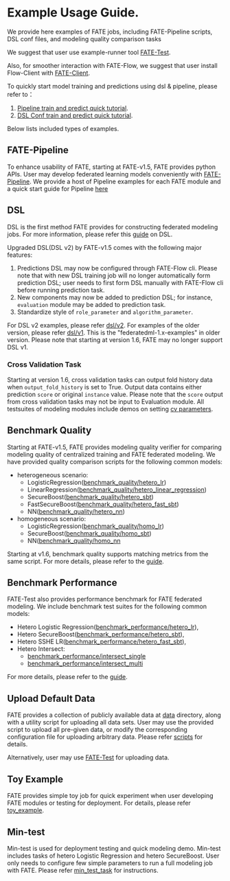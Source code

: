 # Example Usage Guide.

We provide here examples of FATE jobs, including FATE-Pipeline scripts,
DSL conf files, and modeling quality comparison tasks

We suggest that user use example-runner tool
[FATE-Test](../doc/api/fate_test.md).

Also, for smoother interaction with FATE-Flow, we suggest that user
install Flow-Client with
[FATE-Client](../doc/api/fate_client/pipeline.md).

To quickly start model training and predictions using dsl & pipeline,
please refer to：

1.  [Pipeline train and predict quick tutorial](../doc/tutorial/pipeline/pipeline_tutorial_hetero_sbt.ipynb).
2.  [DSL Conf train and predict quick tutorial](../doc/tutorial/dsl_conf/dsl_conf_tutorial.md).

Below lists included types of examples.

## FATE-Pipeline

To enhance usability of FATE, starting at FATE-v1.5, FATE provides
python APIs. User may develop federated learning models conveniently
with [FATE-Pipeline](../doc/api/fate_client/pipeline.md). We provide a host of Pipeline
examples for each FATE module and a quick start guide for Pipeline
[here](./pipeline)

## DSL

DSL is the first method FATE provides for constructing federated
modeling jobs. For more information, please refer this
[guide](../doc/tutorial/dsl_conf_v2_setting_guide.md) on DSL.

Upgraded DSL(DSL v2) by FATE-v1.5 comes with the following major
features:

1.  Predictions DSL may now be configured through FATE-Flow cli. Please
    note that with new DSL training job will no longer automatically
    form prediction DSL; user needs to first form DSL manually with
    FATE-Flow cli before running prediction task.
2.  New components may now be added to prediction DSL; for instance,
    `evaluation` module may be added to prediction task.
3.  Standardize style of `role_parameter` and `algorithm_parameter`.

For DSL v2 examples, please refer [dsl/v2](./dsl/v2). For examples of
the older version, please refer [dsl/v1](./dsl/v1). This is the
"federatedml-1.x-examples" in older version. Please note that starting
at version 1.6, FATE may no longer support DSL v1.

### Cross Validation Task

Starting at version 1.6, cross validation tasks can output fold history
data when `output_fold_history` is set to True. Output data contains
either prediction `score` or original `instance` value. Please note that
the `score` output from cross validation tasks may not be input to
Evaluation module. All testsuites of modeling modules include demos on
setting [cv
parameters](../python/federatedml/param/cross_validation_param.py).

## Benchmark Quality

Starting at FATE-v1.5, FATE provides modeling quality verifier for
comparing modeling quality of centralized training and FATE federated
modeling. We have provided quality comparison scripts for
the following common models:

- heterogeneous scenario:
    - LogisticRegression([benchmark\_quality/hetero\_lr](./benchmark_quality/hetero_lr))
    - LinearRegression([benchmark\_quality/hetero\_linear_regression](./benchmark_quality/hetero_linear_regression))
    - SecureBoost([benchmark\_quality/hetero\_sbt](./benchmark_quality/hetero_sbt))
    - FastSecureBoost([benchmark\_quality/hetero\_fast\_sbt](./benchmark_quality/hetero_fast_sbt))
    - NN([benchmark\_quality/hetero\_nn](./benchmark_quality/hetero_nn))
- homogeneous scenario:
    - LogisticRegression([benchmark\_quality/homo\_lr](./benchmark_quality/homo_lr))
    - SecureBoost([benchmark\_quality/homo\_sbt](./benchmark_quality/homo_sbt))
    - NN([benchmark\_quality/homo\_nn](./benchmark_quality/homo_nn)

Starting at v1.6, benchmark quality supports matching metrics from the
same script. For more details, please refer to the
[guide](../doc/api/fate_test.md#benchmark-quality).


## Benchmark Performance

FATE-Test also provides performance benchmark for FATE federated
modeling. We include benchmark test suites for the following common models:

  - Hetero Logistic Regression([benchmark\_performance/hetero\_lr](./benchmark_performance/hetero_lr)),
  - Hetero SecureBoost([benchmark\_performance/hetero\_sbt](./benchmark_performance/hetero_sbt)),
  - Hetero SSHE LR([benchmark\_performance/hetero\_fast\_sbt](./benchmark_performance/hetero_sshe_lr)),
  - Hetero Intersect:
    - [benchmark\_performance/intersect_single](./benchmark_performance/intersect_single)
    - [benchmark\_performance/intersect_multi](./benchmark_performance/intersect_multi)
  
For more details, please refer to the
[guide](../doc/api/fate_test.md#benchmark-performance).


## Upload Default Data

FATE provides a collection of publicly available data at [data](./data)
directory, along with a utility script for uploading all data sets. User
may use the provided script to upload all pre-given data, or modify the
corresponding configuration file for uploading arbitrary data. Please
refer [scripts](./scripts/README.rst) for details.

Alternatively, user may use [FATE-Test](../doc/api/fate_test.md#data)
for uploading data.

## Toy Example

FATE provides simple toy job for quick experiment when user developing
FATE modules or testing for deployment. For details, please refer
[toy\_example](./toy_example/README.md).

## Min-test

Min-test is used for deployment testing and quick modeling demo.
Min-test includes tasks of hetero Logistic Regression and hetero
SecureBoost. User only needs to configure few simple parameters to run a
full modeling job with FATE. Please refer
[min\_test\_task](./min_test_task/README.rst) for instructions.
